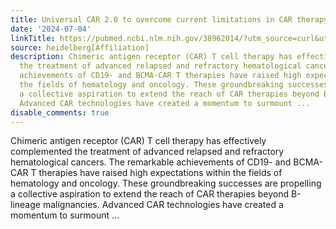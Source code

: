 ```yaml
---
title: Universal CAR 2.0 to overcome current limitations in CAR therapy
date: '2024-07-04'
linkTitle: https://pubmed.ncbi.nlm.nih.gov/38962014/?utm_source=curl&utm_medium=rss&utm_campaign=pubmed-2&utm_content=1FakS-2QOkCT8HsMOQP1bCRQ4YzyumYOmxmF0moLsQ3dFB1E9V&fc=20220326224207&ff=20240704182753&v=2.18.0.post9+e462414
source: heidelberg[Affiliation]
description: Chimeric antigen receptor (CAR) T cell therapy has effectively complemented
  the treatment of advanced relapsed and refractory hematological cancers. The remarkable
  achievements of CD19- and BCMA-CAR T therapies have raised high expectations within
  the fields of hematology and oncology. These groundbreaking successes are propelling
  a collective aspiration to extend the reach of CAR therapies beyond B-lineage malignancies.
  Advanced CAR technologies have created a momentum to surmount ...
disable_comments: true
---
```

Chimeric antigen receptor (CAR) T cell therapy has effectively complemented the treatment of advanced relapsed and refractory hematological cancers. The remarkable achievements of CD19- and BCMA-CAR T therapies have raised high expectations within the fields of hematology and oncology. These groundbreaking successes are propelling a collective aspiration to extend the reach of CAR therapies beyond B-lineage malignancies. Advanced CAR technologies have created a momentum to surmount ...